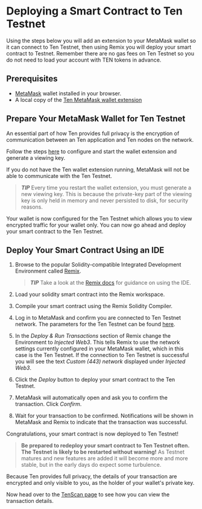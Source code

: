 ---
---
# Deploying a Smart Contract to Ten Testnet
Using the steps below you will add an extension to your MetaMask wallet so it can connect to Ten Testnet, then using Remix you will deploy your smart contract to Testnet. Remember there are no gas fees on Ten Testnet so you do not need to load your account with TEN tokens in advance.

## Prerequisites
* [MetaMask](https://metamask.io/) wallet installed in your browser.
* A local copy of the [Ten MetaMask wallet extension](https://docs.obscu.ro/wallet-extension/wallet-extension/)

## Prepare Your MetaMask Wallet for Ten Testnet
An essential part of how Ten provides full privacy is the encryption of communication between an Ten application and Ten nodes on the network.

Follow the steps [here](https://docs.obscu.ro/wallet-extension/wallet-extension/) to configure and start the wallet extension and 
generate a viewing key. 


If you do not have the Ten wallet extension running, MetaMask will not be able to communicate with the Ten 
Testnet.

> **_TIP_**  Every time you restart the wallet extension, you must generate a new viewing key. This is because the 
  private-key part of the viewing key is only held in memory and never persisted to disk, for security reasons.

Your wallet is now configured for the Ten Testnet which allows you to view encrypted traffic for your wallet only. 
You can now go ahead and deploy your smart contract to the Ten Testnet.

## Deploy Your Smart Contract Using an IDE
1. Browse to the popular Solidity-compatible Integrated Development Environment called [Remix](https://remix.ethereum.org/).

    > **_TIP_**  Take a look at the [Remix docs](https://remix-ide.readthedocs.io/en/latest/create_deploy.html) for guidance on using the IDE.

1. Load your solidity smart contract into the Remix workspace.

1. Compile your smart contract using the Remix Solidity Compiler.

1. Log in to MetaMask and confirm you are connected to Ten Testnet network. The parameters for the Ten Testnet can be found [here](https://docs.obscu.ro/testnet/essentials/).

1. In the _Deploy & Run Transactions_ section of Remix change the Environment to _Injected Web3_. This tells Remix to use the network settings currently configured in your MetaMask wallet, which in this case is the Ten Testnet. If the connection to Ten Testnet is successful you will see the text _Custom (443) network_ displayed under _Injected Web3_.

1. Click the _Deploy_ button to deploy your smart contract to the Ten Testnet.

1. MetaMask will automatically open and ask you to confirm the transaction. Click _Confirm_.

1. Wait for your transaction to be confirmed. Notifications will be shown in MetaMask and Remix to indicate that the transaction was successful.

Congratulations, your smart contract is now deployed to Ten Testnet!

> **Be prepared to redeploy your smart contract to Ten Testnet often. The Testnet is likely to be restarted without warning!** As Testnet matures and new features are added it will become more and more stable, but in the early days do expect some turbulence.

Because Ten provides full privacy, the details of your transaction are encrypted and only visible to you, as the holder of your wallet's private key.

Now head over to the [TenScan page](https://docs.obscu.ro/testnet/tenscan/) to see how you can view the transaction details.
